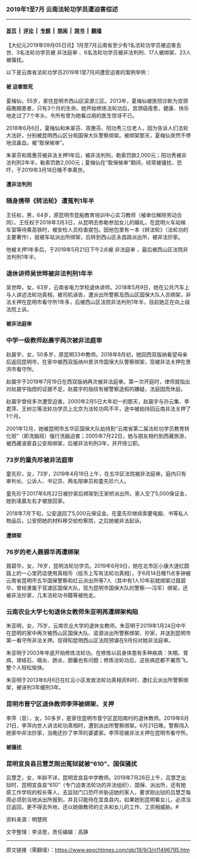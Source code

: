 ### 2019年1至7月 云南法轮功学员遭迫害综述

---

#### [首页](../../../..?n11496795) &nbsp;|&nbsp; [评论](../../../../../epoch-comment?n11496795) &nbsp;|&nbsp; [专题](../../../../../epoch-special?n11496795) &nbsp;|&nbsp; [禁闻](../../../../../epoch-news?n11496795) &nbsp;|&nbsp; [禁书](../../../../../books?n11496795) &nbsp;|&nbsp; [翻墙](https://github.com/gfw-breaker/nogfw/blob/master/README.md?n11496795)


<div class="post_content" id="artbody" itemprop="articleBody">
 <!-- article content begin -->
 <p>
  【大纪元2019年09月05日讯】1月至7月云南省至少有1名法轮功学员被迫害去世、3名法轮功学员被
  <ok href="https://www.epochtimes.com/gb/tag/%E9%9D%9E%E6%B3%95%E5%BA%AD%E5%AE%A1.html">
   非法庭审
  </ok>
  、6名法轮功学员被非法判刑、17人被绑架、23人被骚扰。
 </p>
 <p>
  以下是云南省法轮功学员2019年1至7月间遭受迫害的案例举例：
 </p>
 <h4>
  被
  <ok href="https://www.epochtimes.com/gb/tag/%E8%BF%AB%E5%AE%B3%E8%87%B4%E6%AD%BB.html">
   迫害致死
  </ok>
 </h4>
 <p>
  夏梅仙，55岁，家住昆明市西山区梁源三区。2013年，夏梅仙被医院诊断为宫颈癌晚期患者，只有3个月的生命。她开始修炼法轮功后，宫颈癌痊愈，健康、快乐地走过了7个年头，令所有曾为她看过病的医生惊讶不已。
 </p>
 <p>
  2018年6月6日，夏梅仙和朱翠芬、周惠芬、阳功秀三位老人，因为告诉人们法轮大法好，分别被昆明西山区分局国保大队警察绑架。被绑架那天，夏梅仙突然不停地流鼻血，被“取保候审”。
 </p>
 <p>
  朱翠芬和周惠芬被非法关押1年后，被非法判刑，勒索罚款2,000元；阳功秀被非法判刑2年半，勒索罚款2,000元；夏梅仙在“取保候审”期间，经常被骚扰、恐吓，于2019年3月18日晚不幸离世。
 </p>
 <h4>
  遭非法判刑
 </h4>
 <h3>
  <b>
   随身携带《转法轮》 遭冤判1年半
  </b>
 </h3>
 <p>
  王任权，男，64岁，原昆明市昆船教育培训中心实习教师（被单位解除劳动合同）。王任权于2018年3月3日，从昆明去弥勒参加女儿的婚礼，在昆明火车站候车室等待乘高铁时，被安检人员检查提包。因他包里有一本《转法轮》（法轮功的主要著作），就被车站派出所绑架，后转到西山区永昌路派出所，被非法抄家。
 </p>
 <p>
  他被关押1年多后，于2019年5月21日下午2点被
  <ok href="https://www.epochtimes.com/gb/tag/%E9%9D%9E%E6%B3%95%E5%BA%AD%E5%AE%A1.html">
   非法庭审
  </ok>
  ，最后被西山区法院非法判刑1年半。
 </p>
 <h3>
  <b>
   退休讲师吴世晔被非法判刑1年半
  </b>
 </h3>
 <p>
  吴世晔，女，63岁，云南省电力学校退休讲师。2018年5月9日，她在公共汽车上与人讲述法轮功真相，被司机诬告，遭派出所警察及西山区国保大队人员绑架，非法关押在昆明市看守所1年多，后被西山区法院非法判刑1年半，目前她正在向上级法院上诉。
 </p>
 <h4>
  被非法庭审
 </h4>
 <h3>
  <b>
   中学一级教师赵晨宇两次被非法庭审
  </b>
 </h3>
 <p>
  赵晨宇，女，50多岁，原昆明33中教师。2018年8月初，她回西双版纳看望母亲后返回昆明市，在家中被西双版纳州景洪市国保大队警察绑架，现被非法关押在景洪市看守所。
 </p>
 <p>
  赵晨宇于2019年7月19日在西双版纳再次被非法庭审。第一次开庭时，律师就指出对赵晨宇指控的证据不足，赵晨宇的指纹有被警察造假的嫌疑，法庭因而休庭。
 </p>
 <p>
  赵晨宇曾经多次遭受迫害。2000年2月5日大年初一的那天，赵晨宇与孙云集、李君萍、王树兰等法轮功学员上北京为法轮功鸣不平，途中被劫持回云南非法关押了1个月。
 </p>
 <p>
  2001年12月，她被昆明市五华区国保大队劫持到“云南省第二届法轮功学员教育转化班”（即洗脑班）强行洗脑迫害；2005年7月22日，她与朋友相约到西藏旅游，被西藏波密县公安局绑架，后被非法判刑3年，并开除公职。
 </p>
 <h3>
  <b>
   73岁的童先珍被非法庭审
  </b>
 </h3>
 <p>
  童先珍，女，73岁，2019年4月19日上午，在五华区法院被非法庭审。庭内只有审判长、公诉人、书记员、两名陪审员和童先珍六人。
 </p>
 <p>
  童先珍于2017年6月22日被抄家后绑架到王家桥派出所。家人交了5,000保证金，她到凌晨左右才被放回家。
 </p>
 <p>
  2018年7月下旬，公安退回了5,000元保证金。在童先珍继续索要电脑、书等私人物品后，公安把她的材料移交给检察院，之后她被非法起诉。
 </p>
 <h4>
  遭绑架
 </h4>
 <h3>
  <b>
   76岁的老人聂碧华再遭绑架
  </b>
 </h3>
 <p>
  聂碧华，女，76岁，昆明法轮功学员。2019年6月9日，她在北市区小康大道红圆路上的一心堂药店使用真相币（纸币上写有法轮功真相），于6月14日晚11点多钟被云南省昆明市五华国保警察和红云派出所等7人（其中有1人10年前就绑架过聂碧华，曾经隶属于官渡区国保大队，现为昆明市国保大队的警察──冯军）绑架，还被非法抄家，几本法轮功书籍等被抢走。
 </p>
 <h3>
  <b>
   云南农业大学七旬退休女教师朱亚明再遭绑架构陷
  </b>
 </h3>
 <p>
  朱亚明，女，75岁，云南农业大学的退休女教师。朱亚明于2019年1月24日中午在昆明的家中再次被西山区国保大队、梁源派出所警察绑架、抄家，并送到昆明市第一看守所非法关押。现得知昆明西山区法院预谋在9月份对她非法庭审。
 </p>
 <p>
  朱亚明于2003年年底开始修炼法轮功。在修炼以前身体患有多种疾病：失眠、胃病、肾结石、咽炎、肠炎，胆囊也有问题；修炼法轮功后，这些病症都不翼而飞，整个人轻松愉快。
 </p>
 <p>
  朱亚明于2013年6月6日在红云小区发放法轮功真相资料时，遭红云派出所警察绑架，被诬判3年缓刑3年。
 </p>
 <h3>
  <b>
   昆明市晋宁区退休教师李萍被绑架、关押
  </b>
 </h3>
 <p>
  李萍（音），女，50多岁，是家住昆明市晋宁区昆阳南村的退休教师。2019年6月21日，李萍向世人讲法轮功真相时，遭到派出所警察绑架。6月21日晚，警察闯入她家中非法抄家，当晚还抄了李萍的婆婆家。李萍现被非法关押在昆明市看守所。
 </p>
 <h4>
  被骚扰
 </h4>
 <h3>
  <b>
  </b>
  <b>
   昆明宜良县吕慧芝刚出冤狱就被“610”、国保骚扰
  </b>
 </h3>
 <p>
  吕慧芝，女，年龄不详，昆明宜良县中学教师。2019年7月26日上午，吕慧芝出狱时，昆明宜良县“610”（专门迫害法轮功的非法组织）、国保、派出所，还有她原工作学校的校长等人，去监狱门口恐吓并胁迫她的家人，要求刚出狱的吕慧芝每周必须到当地派出所报到，并且只能待在宜良县内，如果她到昆明看女儿，必须当日返回，更不得去外地，还以她做教师的丈夫和女儿的工作、工资相威胁。#
 </p>
 <p>
  资料来源：明慧网
 </p>
 <p>
  文字整理：李洁思，责任编辑：高静
 </p>
 <!-- article content end -->
 <div id="below_article_ad">
 </div>
</div>


---

原文链接（需翻墙）：https://www.epochtimes.com/gb/19/9/3/n11496795.htm